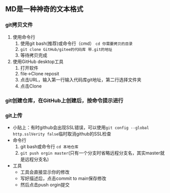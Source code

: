 ## MD是一种神奇的文本格式
### git拷贝文件
1. 使用命令行
    1. 使用git bash(推荐)或命令行（cmd） `cd 你需要拷贝的目录` 
    2. `git clone GitHub/gitee的代码库 带.git的地址`
    3. 等待拷贝完成
2. 使用GitHub desktop工具
    1. 打开软件
    2. file->Clone reposit
    3. 点击URL，输入第一行输入代码库git地址，第二行选择文件夹
    4. 点击Clone
### git创建仓库，在GitHub上创建后，按命令提示进行
### git上传
 - 小贴上：有时github会出现SSL错误，可以使用`git config --global http.sslVerity false`临时取消github的SSL检查
 - 命令行
   1. git bash或命令行 `cd 本地仓库`
   2. `git push orgin master`(只有一个分支时省略远程分支名，其实master就是远程分支名)
 - 工具
    * 工具会直接显示你的修改
    * 写好描述后，点击commit to main保存修改
    * 然后点击push orgin提交